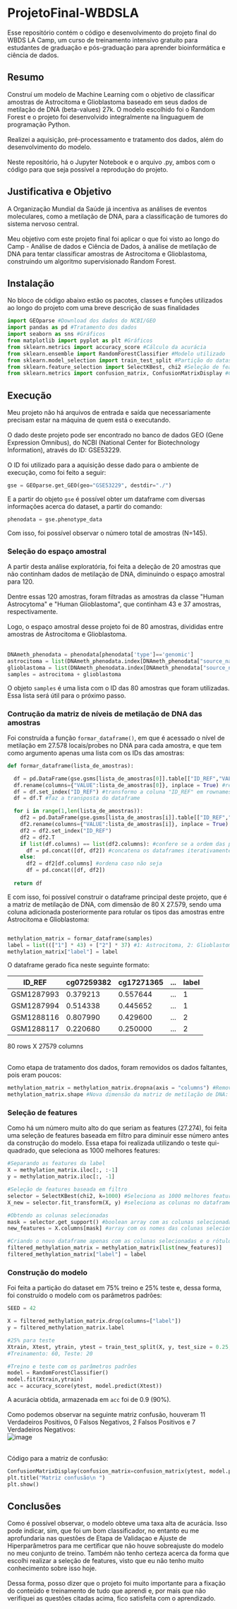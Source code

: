 # ProjetoFinal-WBDSLA
Esse repositório contém o código e desenvolvimento do projeto final do WBDS LA Camp, um curso de treinamento intensivo gratuito para estudantes de graduação e pós-graduação para aprender bioinformática e ciência de dados.

## Resumo

Construí um modelo de Machine Learning com o objetivo de classificar amostras de Astrocitoma e Glioblastoma baseado em seus dados de metilação de DNA (beta-values) 27k. O modelo escolhido foi o Random Forest e o projeto foi desenvolvido integralmente na linguaguem de programação Python. <br><br>
Realizei a aquisição, pré-processamento e tratamento dos dados, além do desenvolvimento do modelo. <br><br>
Neste repositório, há o Jupyter Notebook e o arquivo .py, ambos com o código para que seja possível a reprodução do projeto.

## Justificativa e Objetivo
A Organização Mundial da Saúde já incentiva as análises de eventos moleculares, como a  metilação de DNA, para a classificação de tumores do sistema nervoso central. <br><br>
Meu objetivo com este projeto final foi aplicar o que foi visto ao longo do Camp - Análise de dados e Ciência de Dados, à análise de metilação de DNA para tentar classificar amostras de Astrocitoma e Glioblastoma, construindo um algoritmo supervisionado Random Forest.

## Instalação

No bloco de código abaixo estão os pacotes, classes e funções utilizados ao longo do projeto com uma breve descrição de suas finalidades

```python 
import GEOparse #Download dos dados do NCBI/GEO
import pandas as pd #Tratamento dos dados
import seaborn as sns #Gráficos
from matplotlib import pyplot as plt #Gráficos
from sklearn.metrics import accuracy_score #Cálculo da acurácia
from sklearn.ensemble import RandomForestClassifier #Modelo utilizado
from sklearn.model_selection import train_test_split #Partição do dataset
from sklearn.feature_selection import SelectKBest, chi2 #Seleção de features
from sklearn.metrics import confusion_matrix, ConfusionMatrixDisplay #Construção da matriz confusão
```

## Execução

Meu projeto não há arquivos de entrada e saída que necessariamente precisam estar na máquina de quem está o executando. <br><br>
O dado deste projeto pode ser encontrado no banco de dados GEO (Gene Expression Omnibus), do NCBI (National Center for Biotechnology Information), através do ID: GSE53229. <br><br>
O ID foi utilizado para a aquisição desse dado para o ambiente de execução, como foi feito a seguir: 

```python 
gse = GEOparse.get_GEO(geo="GSE53229", destdir="./")
```

E a partir do objeto ``` gse ``` é possível obter um dataframe com diversas informações acerca do dataset, a partir do comando:
```python 
phenodata = gse.phenotype_data 
```

Com isso, foi possível observar o número total de amostras (N=145).

### Seleção do espaço amostral

A partir desta análise exploratória, foi feita a deleção de 20 amostras que não continham dados de metilação de DNA, diminuindo o espaço amostral para 120. <br><br>
Dentre essas 120 amostras, foram filtradas as amostras da classe "Human Astrocytoma" e "Human Glioblastoma", que continham 43 e 37 amostras, respectivamente. <br><br>
Logo, o espaço amostral desse projeto foi de 80 amostras, divididas entre amostras de Astrocitoma e Glioblastoma. <br><br>

```python 
DNAmeth_phenodata = phenodata[phenodata['type']=='genomic']
astrocitoma = list(DNAmeth_phenodata.index[DNAmeth_phenodata["source_name_ch1"] == "Human astrocytoma"])
glioblastoma = list(DNAmeth_phenodata.index[DNAmeth_phenodata["source_name_ch1"] == "Human glioblastoma"])
samples = astrocitoma + glioblastoma
```

O objeto ``` samples ``` é uma lista com o ID das 80 amostras que foram utilizadas. Essa lista será útil para o próximo passo.

### Contrução da matriz de níveis de metilação de DNA das amostras

Foi construída a função ``` formar_dataframe() ```, em que é acessado o nível de metilação em 27.578 locais/probes no DNA para cada amostra, e que tem como argumento apenas uma lista com os IDs das amostras:

```python 
def formar_dataframe(lista_de_amostras):

  df = pd.DataFrame(gse.gsms[lista_de_amostras[0]].table[["ID_REF","VALUE"]]) #acessa o nível de metilação da amostra em questão
  df.rename(columns={"VALUE":lista_de_amostras[0]}, inplace = True) #renomeia coluna "VALUE" para o nome da amostra
  df = df.set_index("ID_REF") #transformo a coluna "ID_REF" em rownames
  df = df.T #faz a transposta do dataframe

  for i in range(1,len(lista_de_amostras)):
    df2 = pd.DataFrame(gse.gsms[lista_de_amostras[i]].table[["ID_REF","VALUE"]])
    df2.rename(columns={"VALUE":lista_de_amostras[i]}, inplace = True)
    df2 = df2.set_index("ID_REF")
    df2 = df2.T 
    if list(df.columns) == list(df2.columns): #confere se a ordem das probes é a mesma 
      df = pd.concat([df, df2]) #concatena os dataframes iterativamente
    else:
      df2 = df2[df.columns] #ordena caso não seja
      df = pd.concat([df, df2])  
  
  return df
  ```
  
  E com isso, foi possível construir o dataframe principal deste projeto, que é a matriz de metilação de DNA, com dimensão de 80 X 27.579, sendo uma coluna adicionada posteriormente para rotular os tipos das amostras entre Astrocitoma e Glioblastoma:
  
  ```python
  
  methylation_matrix = formar_dataframe(samples)
  label = list((["1"] * 43) + ["2"] * 37) #1: Astrocitoma, 2: Glioblastoma
  methylation_matrix["label"] = label
  ```
  
  O dataframe gerado fica neste seguinte formato:
  
| ID_REF | cg07259382 | cg17271365 | ... | label |
|------------|----------|----------|-----|---|
| GSM1287993 | 0.379213 | 0.557644 | ... | 1 |
| GSM1287994 | 0.514338 | 0.445652 | ... | 1 |
| GSM1288116 | 0.807990 | 0.429600 | ... | 2 |
| GSM1288117 | 0.220680 | 0.250000 | ... | 2 |

80 rows X 27579 columns <br><br>

Como etapa de tratamento dos dados, foram removidos os dados faltantes, pois eram poucos: 

```python 
methylation_matrix = methylation_matrix.dropna(axis = "columns") #Remove colunas com NAs
methylation_matrix.shape #Nova dimensão da matriz de metilação de DNA: 27.274 probes (col) X 80 samples (row)
```
 ### Seleção de features
 
Como há um número muito alto do que seriam as features (27.274), foi feita uma seleção de features baseada em filtro para diminuir esse número antes da construção do modelo. Essa etapa foi realizada utilizando o teste qui-quadrado, que seleciona as 1000 melhores features:

```python 
#Separando as features da label
X = methylation_matrix.iloc[:, :-1]
y = methylation_matrix.iloc[:, -1]

#Seleção de features baseada em filtro
selector = SelectKBest(chi2, k=1000) #Seleciona as 1000 melhores features usando o teste qui-quadrado
X_new = selector.fit_transform(X, y) #seleciona as colunas no dataframe original

#Obtendo as colunas selecionadas
mask = selector.get_support() #boolean array com as colunas selecionadas
new_features = X.columns[mask] #array com os nomes das colunas selecionadas

#Criando o novo dataframe apenas com as colunas selecionadas e o rótulo
filtered_methylation_matrix = methylation_matrix[list(new_features)]
filtered_methylation_matrix["label"] = label
```

### Construção do modelo 

Foi feita a partição do dataset em 75% treino e 25% teste e, dessa forma, foi construído o modelo com os parâmetros padrões:

```python
SEED = 42

X = filtered_methylation_matrix.drop(columns=["label"])
y = filtered_methylation_matrix.label

#25% para teste
Xtrain, Xtest, ytrain, ytest = train_test_split(X, y, test_size = 0.25, stratify = y, random_state = SEED)
#Treinamento: 60, Teste: 20

#Treino e teste com os parâmetros padrões
model = RandomForestClassifier()
model.fit(Xtrain,ytrain)
acc = accuracy_score(ytest, model.predict(Xtest))
```
A acurácia obtida, armazenada em ``` acc ``` foi de 0.9 (90%).<br><br>
Como podemos observar na seguinte matriz confusão, houveram 11 Verdadeiros Positivos, 0 Falsos Negativos, 2 Falsos Positivos e 7 Verdadeiros Negativos: <br>
![image](https://user-images.githubusercontent.com/49324017/226037713-64ae229c-6365-4292-8f8f-4e20bff2adb7.png)

<br>
Código para a matriz de confusão:

```python 
ConfusionMatrixDisplay(confusion_matrix=confusion_matrix(ytest, model.predict(Xtest)), display_labels=model.classes_).plot()
plt.title("Matriz confusão\n ")
plt.show()
```

## Conclusões

Como é possível observar, o modelo obteve uma taxa alta de acurácia. Isso pode indicar, sim, que foi um bom classificador, no entanto eu me aprofundaria nas questões de Etapa de Validaçao e Ajuste de Hiperparâmetros para me certificar que não houve sobreajuste do modelo no meu conjunto de treino. Também não tenho certeza acerca da forma que escolhi realizar a seleção de features, visto que eu não tenho muito conhecimento sobre isso hoje. <br><br>
Dessa forma, posso dizer que o projeto foi muito importante para a fixação do conteúdo e treinamento de tudo que aprendi e, por mais que não verifiquei as questões citadas acima, fico satisfeita com o aprendizado.





